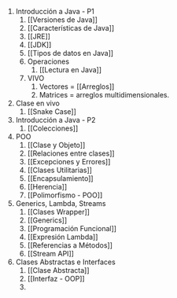 1. Introducción a Java - P1 
	1. [[Versiones de Java]]
	2. [[Características de Java]]
	3. [[JRE]]
	4. [[JDK]]
	5. [[Tipos de datos en Java]]
	6. Operaciones
		1. [[Lectura en Java]]
	7. VIVO
		1. Vectores = [[Arreglos]]
		2. Matrices = arreglos multidimensionales.
2. Clase en vivo
	1. [[Snake Case]]
3. Introducción a Java - P2
	1. [[Colecciones]] 
4. POO 
	1. [[Clase y Objeto]]
	2. [[Relaciones entre clases]]
	3. [[Excepciones y Errores]]
	4. [[Clases Utilitarias]]
	5. [[Encapsulamiento]]
	6. [[Herencia]]
	7. [[Polimorfismo - POO]]
5. Generics, Lambda, Streams
	1. [[Clases Wrapper]]
	2. [[Generics]]
	3. [[Programación Funcional]]
	4. [[Expresión Lambda]]
	5. [[Referencias a Métodos]]
	6. [[Stream API]]
6. Clases Abstractas e Interfaces
	1. [[Clase Abstracta]]
	2. [[Interfaz - OOP]]
	3. 

